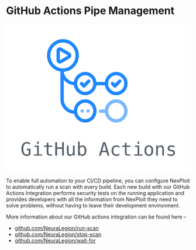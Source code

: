 # GitHub Actions Pipe Management
![github-actions-logo](media/github-actions/github-actions-logo.png ':size=12%')

To enable full automation to your CI/CD pipeline, you can configure NexPloit to automatically run a scan with every build. Each new build with our GitHub Actions Integration performs security tests on the running application and provides developers with all the information from NexPloit they need to solve problems, without having to leave their development environment.

More information about our GitHub actions integration can be found here –
* [github.com/NeuraLegion/run-scan](https://github.com/NeuraLegion/run-scan)
* [github.com/NeuraLegion/stop-scan](https://github.com/NeuraLegion/stop-scan)
* [github.com/NeuraLegion/wait-for](https://github.com/NeuraLegion/wait-for)
